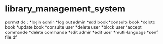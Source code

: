 # library_management_system
 permet de :
  *login admin
  *log out admin
  *add book
  *consulte book
  *delete book
  *update book
  *consulte user
  *delete user
  *block user
  *accept commande
  *delete commande
  *edit admin
  *edit user
  *mutli-language
  *senf file.df
  
